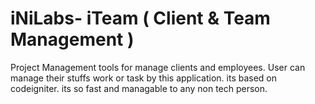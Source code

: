 # iNiLabs- iTeam ( Client & Team Management )
Project Management tools for manage clients and employees.  User can manage their stuffs work or task by this application. its based on codeigniter. its so fast and managable to any non tech person.
